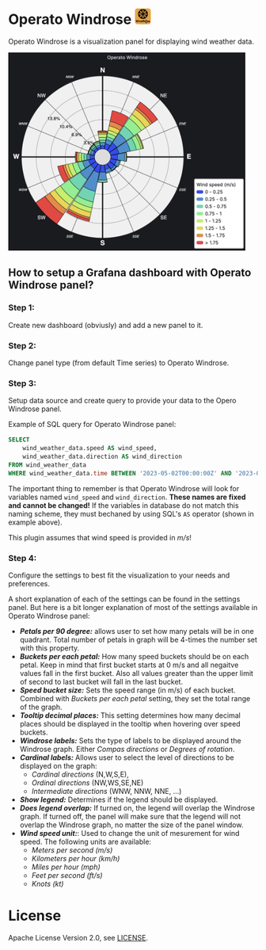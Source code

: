 <!-- This README file is going to be the one displayed on the Grafana.com website for your plugin -->

# Operato Windrose <img src="./img/operato-windrose-logo.svg" width=32>

Operato Windrose is a visualization panel for displaying wind weather data. 

<img src="./img/screenshots/screenshow_windrose_default.jpg" height=400>

## How to setup a Grafana dashboard with Operato Windrose panel?

### **Step 1:** 

Create new dashboard (obviusly) and add a new panel to it.

### **Step 2:**

Change panel type (from default Time series) to Operato Windrose.

### **Step 3:**

Setup data source and create query to provide your data to the Opero Windrose panel.

Example of SQL query for Operato Windrose panel:
``` sql
SELECT 
    wind_weather_data.speed AS wind_speed, 
    wind_weather_data.direction AS wind_direction
FROM wind_weather_data
WHERE wind_weather_data.time BETWEEN '2023-05-02T00:00:00Z' AND '2023-05-02T023:59:59Z'
```
The important thing to remember is that Operato Windrose will look for variables named `wind_speed` and `wind_direction`. **These names are fixed and cannot be changed!** If the variables in database do not match this naming scheme, they must bechaned by using SQL's `AS` operator (shown in example above). 

This plugin assumes that wind speed is provided in *m/s*!


### **Step 4:**

Configure the settings to best fit the visualization to your needs and preferences.

A short explanation of each of the settings can be found in the settings panel. But here is a bit longer explanation of most of the settings available in Operato Windrose panel:

- ***Petals per 90 degree:*** allows user to set how many petals will be in one quadrant. Total number of petals in graph will be 4-times the number set with this property.
- ***Buckets per each petal:*** How many speed buckets should be on each petal. Keep in mind that first bucket starts at 0 m/s and all negaitve values fall in the first bucket. Also all values greater than the upper limit of second to last bucket will fall in the last bucket.
- ***Speed bucket size:*** Sets the speed range (in m/s) of each bucket. Combined with *Buckets per each petal* setting, they set the total range of the graph. 
- ***Tooltip decimal places:*** This setting determines how many decimal places should be displayed in the tooltip when hovering over speed buckets.
- ***Windrose labels:*** Sets the type of labels to be displayed around the Windrose graph. Either *Compas directions* or *Degrees of rotation*. 
- ***Cardinal labels:*** Allows user to select the level of directions to be displayed on the graph: 
    - *Cardinal directions* (N,W,S,E), 
    - *Ordinal directions* (NW,WS,SE,NE)
    - *Intermediate directions* (WNW, NNW, NNE, ...)
- ***Show legend:*** Determines if the legend should be displayed.
- ***Does legend overlap:*** If turned on, the legend will overlap the Windrose graph. If turned off, the panel will make sure that the legend will not overlap the Windrose graph, no matter the size of the panel window.
- ***Wind speed unit:***: Used to change the unit of mesurement for wind speed. The following units are available:
    - *Meters per second (m/s)*
    - *Kilometers per hour (km/h)*
    - *Miles per hour (mph)*
    - *Feet per second (ft/s)*
    - *Knots (kt)*

# License
Apache License Version 2.0, see [LICENSE](https://git.operato.eu/open-source/operato-windrose-panel/-/blob/main/LICENSE).